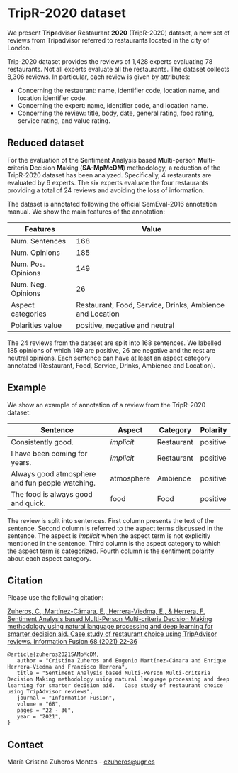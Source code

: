# TripR-2020 dataset

We present **Trip**advisor **R**estaurant **2020** (TripR-2020) dataset, a new set of reviews from Tripadvisor referred to restaurants located in the city of London.

Trip-2020 dataset provides the reviews of 1,428 experts evaluating 78 restaurants. Not all experts evaluate all the restaurants. The dataset collects 8,306 reviews. In particular, each review is given by attributes:

- Concerning the restaurant: name, identifier code, location name, and location identifier code.
- Concerning the expert: name, identifier code, and location name.
- Concerning the review: title, body, date, general rating, food rating, service rating, and value rating.


## Reduced dataset
For the evaluation of the **S**entiment **A**nalysis based **M**ulti-**p**erson **M**ulti-**c**riteria **D**ecision **M**aking (**SA-MpMcDM**) methodology, a reduction of the TripR-2020 dataset has been analyzed. Specifically, 4 restaurants are evaluated by 6 experts. The six experts evaluate the four restaurants providing a total of 24 reviews and avoiding the loss of information.

The dataset is annotated following the official SemEval-2016 annotation manual. We show the main features of the annotation:

| Features      | Value |
| ----------- | ----------- |
| Num. Sentences      | 168       |
| Num. Opinions   | 185        |
| Num. Pos. Opinions | 149 |
| Num. Neg. Opinions | 26 |
| Aspect categories | Restaurant, Food, Service, Drinks, Ambience and Location|
| Polarities value | positive, negative and neutral|

The 24 reviews from the dataset are split into 168 sentences. We labelled 185 opinions of which 149 are positive, 26 are negative and the rest are neutral opinions. Each sentence can have at least an aspect category annotated (Restaurant, Food, Service, Drinks, Ambience and Location).

## Example
We show an example of annotation of a review from the TripR-2020 dataset:

| Sentence  | Aspect | Category | Polarity |
| ----------- | ----------- | ----------- | ----------- |
| Consistently good.	| *implicit* 	| Restaurant	| positive |
| I have been coming for years.	| *implicit* 	| Restaurant	| positive |
| Always good atmosphere and fun people watching.	| atmosphere 	| Ambience	| positive |
| The food is always good and quick.	| food 	| Food	| positive |

The review is split into sentences. First column presents the text of the sentence. Second column is referred to the aspect terms discussed in the sentence. The aspect is *implicit* when the aspect term is not explicitly mentioned in the sentence. Third column is the aspect category to which the aspect term is categorized. Fourth column is the sentiment polarity about each aspect category.






## Citation
Please use the following citation:

[Zuheros, C., Martínez-Cámara, E., Herrera-Viedma, E., & Herrera, F. Sentiment Analysis based Multi-Person Multi-criteria Decision Making methodology using natural language processing and deep learning for smarter decision aid. Case study of restaurant choice using TripAdvisor reviews. Information Fusion 68 (2021) 22-36](https://doi.org/10.1016/j.inffus.2020.10.019)
```
@article{zuheros2021SAMpMcDM,
   author = "Cristina Zuheros and Eugenio Martínez-Cámara and Enrique Herrera-Viedma and Francisco Herrera",
   title = "Sentiment Analysis based Multi-Person Multi-criteria Decision Making methodology using natural language processing and deep learning for smarter decision aid.   Case study of restaurant choice using TripAdvisor reviews",
   journal = "Information Fusion",
   volume = "68",
   pages = "22 - 36",
   year = "2021",
}
```


## Contact
María Cristina Zuheros Montes - czuheros@ugr.es
